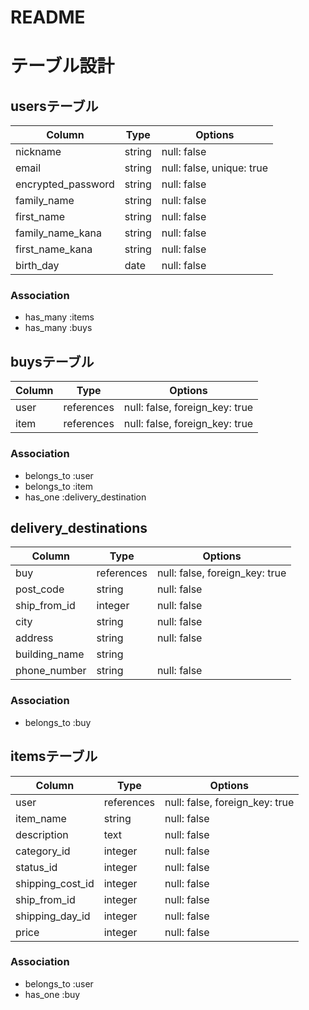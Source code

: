 # README

# テーブル設計

## usersテーブル

| Column                | Type      | Options                        |
| --------------------- | --------- | ------------------------------ |
| nickname              | string    | null: false                    |
| email                 | string    | null: false, unique: true      |
| encrypted_password    | string    | null: false                    |
| family_name           | string    | null: false                    |
| first_name            | string    | null: false                    |
| family_name_kana      | string    | null: false                    |
| first_name_kana       | string    | null: false                    |
| birth_day             | date      | null: false                    |

### Association

- has_many :items
- has_many :buys

## buysテーブル

| Column       | Type       | Options                        |
| -------------| ---------- | ------------------------------ |
| user         | references | null: false, foreign_key: true |
| item         | references | null: false, foreign_key: true |


### Association

- belongs_to :user
- belongs_to :item
- has_one :delivery_destination


## delivery_destinations

| Column           | Type       | Options                        |
| ---------------- | ---------- | ------------------------------ |
| buy              | references | null: false, foreign_key: true |
| post_code        | string     | null: false                    |
| ship_from_id     | integer    | null: false                    |
| city             | string     | null: false                    |
| address          | string     | null: false                    |
| building_name    | string     |                                |
| phone_number     | string     | null: false                    |

### Association

- belongs_to :buy

## itemsテーブル

| Column           | Type       | Options                        |
| ---------------- | ---------- | ------------------------------ |
| user             | references | null: false, foreign_key: true |
| item_name        | string     | null: false                    |
| description      | text       | null: false                    |
| category_id      | integer    | null: false                    |
| status_id        | integer    | null: false                    |
| shipping_cost_id | integer    | null: false                    |
| ship_from_id     | integer    | null: false                    |
| shipping_day_id  | integer    | null: false                    |
| price            | integer    | null: false                    |


### Association

- belongs_to :user
- has_one :buy
